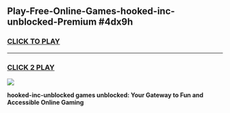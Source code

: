 
## Play-Free-Online-Games-hooked-inc-unblocked-Premium #4dx9h
<h3>
<a href="https://premium.freeplayer.one?title=hooked-inc-unblocked&ref=8M">CLICK TO PLAY</a></h3>
<hr>

<h3>
<a href="https://premium.freeplayer.one?title=hooked-inc-unblocked&ref=8M">CLICK 2 PLAY</a>
  
</h3>

<a href="https://premium.freeplayer.one?title=hooked-inc-unblocked&ref=8M"><img src="https://clearcache.store/games.png"></a>


**hooked-inc-unblocked games unblocked: Your Gateway to Fun and Accessible Online Gaming**
